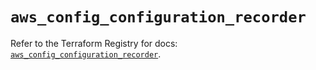 # `aws_config_configuration_recorder`

Refer to the Terraform Registry for docs: [`aws_config_configuration_recorder`](https://registry.terraform.io/providers/hashicorp/aws/5.38.0/docs/resources/config_configuration_recorder).
